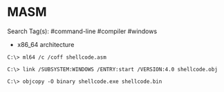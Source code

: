 # MASM

Search Tag(s): #command-line #compiler #windows

- x86_64 architecture

```
C:\> ml64 /c /coff shellcode.asm

C:\> link /SUBSYSTEM:WINDOWS /ENTRY:start /VERSION:4.0 shellcode.obj

C:\> objcopy -O binary shellcode.exe shellcode.bin
```
